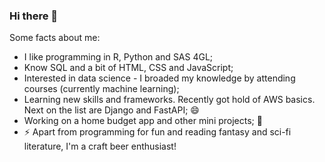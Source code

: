 ### Hi there 👋

Some facts about me:
- I like programming in R, Python and SAS 4GL;
- Know SQL and a bit of HTML, CSS and JavaScript;
- Interested in data science - I broaded my knowledge by attending courses (currently machine learning);
- Learning new skills and frameworks. Recently got hold of AWS basics. Next on the list are Django and FastAPI; 😄
- Working on a home budget app and other mini projects; 📂
- ⚡ Apart from programming for fun and reading fantasy and sci-fi literature, I'm a craft beer enthusiast!


<!--
**kp-muszynski/kp-muszynski** is a ✨ _special_ ✨ repository because its `README.md` (this file) appears on your GitHub profile.

Here are some ideas to get you started:

- 🔭 I’m currently working on ...
- 🌱 I’m currently learning ...
- 👯 I’m looking to collaborate on ...
- 🤔 I’m looking for help with ...
- 💬 Ask me about ...
- 📫 How to reach me: ...
- 😄 Pronouns: ...
- ⚡ Fun fact: ...
-->
